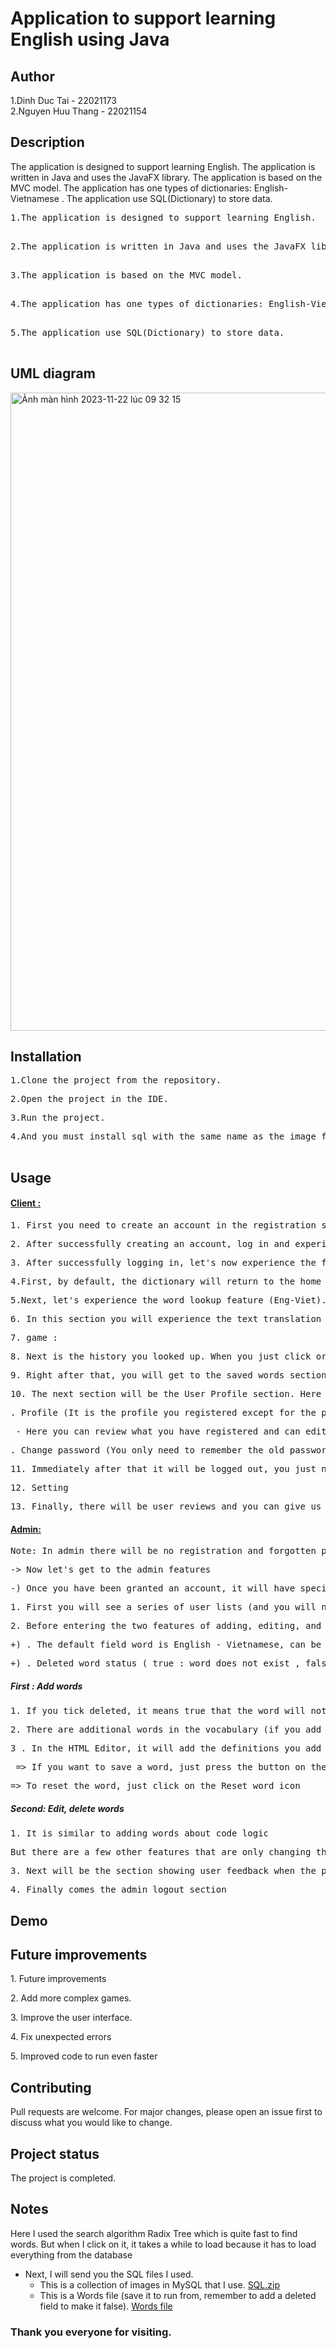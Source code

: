 <h1>  Application to support learning English using Java</h1>

<h2>Author</h2>

  1.Dinh Duc Tai - 22021173<br>
  2.Nguyen Huu Thang - 22021154<br>

<h2>Description</h2>
  The application is designed to support learning English. The application is written in Java and uses the JavaFX library. The application is based on the MVC model. The application has one        types of dictionaries: English-Vietnamese . The application use SQL(Dictionary) to store data.<br>

  <pre>1.The application is designed to support learning English.<br> </pre>
  <pre>2.The application is written in Java and uses the JavaFX library.<br> </pre>
  <pre>3.The application is based on the MVC model.<br> </pre>
  <pre>4.The application has one types of dictionaries: English-Vietnamese.<br> </pre>
  <pre>5.The application use SQL(Dictionary) to store data.<br> </pre>

<h2>UML diagram</h2>

<img width="1021" alt="Ảnh màn hình 2023-11-22 lúc 09 32 15" src="https://github.com/tai03102004/Dictionary/assets/124711101/f9a8de52-3efb-4dee-a42a-a575a317fef0"><br>

<h2>Installation</h2>

  <pre>1.Clone the project from the repository.<br></pre>
  <pre>2.Open the project in the IDE.<br></pre>
  <pre>3.Run the project.<br></pre>
  <pre>4.And you must install sql with the same name as the image file below. You add words in the Words file and if you want an account, you can register to add it. And you need to set the         Mysql name and password like the image file below, otherwise you can modify it in the DatabaseConnection class in the Model section.<br> </pre>

<h2>Usage</h2> 
   <h4><u> Client : </u></h4>
    <pre>1. First you need to create an account in the registration section.<br></pre>
    <pre>2. After successfully creating an account, log in and experience the application's features. (But there is a note when logging in that the Question and Answer sections should be related to things that are easy to remember. Because when you forget your password, there is a Forgot Password section so you can change your password based on your UserName, Question and Answer).<br></pre>
    <pre>3. After successfully logging in, let's now experience the functions of the Dictionary. (note: users should only log in on the Client side).<br></pre>
    <pre>4.First, by default, the dictionary will return to the home page first. This is a page designed to please viewers and has a few highlights such as having DarkMode and LightMode modes when bored, which also helps relieve traffic.<br></pre>
    <pre>5.Next, let's experience the word lookup feature (Eng-Viet). In this word lookup section, users will experience features such as saving words and commenting if words have any errors so that the Admin can know and promptly correct the errors. The dictionary has added the Hunspell library in java to be able to detect word errors and find words with similar formats. (users cannot leave comments blank)<br></pre>
    <pre>6. In this section you will experience the text translation feature with many options for you and many languages. You can download and experience this unique feature (including voice so you can read along).<br></pre>
    <pre>7. game :<br></pre>
    <pre>8. Next is the history you looked up. When you just click or enter in the word lookup section, the words you have looked up will appear in the history section. In this section, there is also a search for the searched word (it will filter the words to suggest which word you should choose or if not, it will return an empty ListView) or sort by criteria (in ascending alphabetical order). (or descending)<br></pre>
    <pre>9. Right after that, you will get to the saved words section. The logic is no different from History, which also has sorting and searching (When you save words in the word lookup section, just click on the star and your words will be saved here).<br></pre>
    <pre>10. The next section will be the User Profile section. Here you have 2 main items:<br></pre>
          <pre>. Profile (It is the profile you registered except for the password, Question and Answer (So you should think carefully about the Question and Answer you wrote))<br></pre>
          <pre> - Here you can review what you have registered and can edit it (except your username) if you are not satisfied or satisfied.<br></pre>
         <pre>. Change password (You only need to remember the old password to change the password<br></pre>
    <pre>11. Immediately after that it will be logged out, you just need to press immediately the application will be lost<br></pre>
    <pre>12. Setting <br></pre>
    <pre>13. Finally, there will be user reviews and you can give us 5 stars to give us more motivation to carry out other projects. When you leave a review and want to review it, you must log in again to view it (possibly due to an error I haven't been able to fix).<br></pre>

  <h4><u>Admin: </u></h4> 
    <pre>Note: In admin there will be no registration and forgotten password. Admin is a pre-designated account with only username and password<br></pre>
    <pre>-> Now let's get to the admin features<br></pre>
    <pre>-) Once you have been granted an account, it will have special privileges that only the admin has<br></pre>
      <pre>1. First you will see a series of user lists (and you will not be able to see passwords, questions and answers) and you can search for names (only userName is in the 2nd position for each user). so you can find acquaintances :))<br></pre>
      <pre>2. Before entering the two features of adding, editing, and deleting words, I will default to this:<br></pre>
        <pre>+) . The default field word is English - Vietnamese, can be added or not<br></pre>
        <pre>+) . Deleted word status ( true : word does not exist , false : word exists )<br></pre>
   <h5> First : Add words</h5>
      <pre>1. If you tick deleted, it means true that the word will not exist and vice versa<br></pre>
      <pre>2. There are additional words in the vocabulary (if you add the same, it will appear as a duplicate) but if you add the same and want to leave the status true, it's okay, it will               change the word's status.<br></pre>
      <pre>3 . In the HTML Editor, it will add the definitions you add to the word (You can add whatever makes it meaningful and interesting).<br></pre>
        <pre> => If you want to save a word, just press the button on the Save icon<br></pre>
         <pre>=> To reset the word, just click on the Reset word icon<br></pre>

   <h5> Second: Edit, delete words </h5>
      <pre>1. It is similar to adding words about code logic<br></pre>
        <pre>But there are a few other features that are only changing the Deleted Word icon on the login, which I find quite interesting because it will not delete the word from the                       database but only change the deleted status to true so that the word does not appear (meaning the word does not exist )<br></pre>

  <pre>3. Next will be the section showing user feedback when the program has errors or something wrong<br></pre>

  <pre>4. Finally comes the admin logout section<br></pre>

  <h2>Demo</h2>

  <h2>Future improvements</h2>
    <p>1. Future improvements</p>
    <p>2. Add more complex games.</p>
    <p>3. Improve the user interface.</p>
    <p>4. Fix unexpected errors</p>
    <p>5. Improved code to run even faster</p>

  <h2>Contributing</h2>
    <p>Pull requests are welcome. For major changes, please open an issue first to discuss what you would like to change.</p>

  <h2>Project status</h2>
    <p>The project is completed.</p>
    
  <h2>Notes</h2>
    <p>Here I used the search algorithm Radix Tree which is quite fast to find words. But when I click on it, it takes a while to load because it has to load everything from the database</p>
    <ul>
      <li>
          Next, I will send you the SQL files I used.
          <ul>
              <li>
                  This is a collection of images in MySQL that I use.
                  <a href="https://github.com/tai03102004/Dictionary/files/13440378/SQL.zip">SQL.zip</a>
              </li>
          </ul>
          <ul>
              <li>
                  This is a Words file (save it to run from, remember to add a deleted field to make it false).
                  <a href="https://raw.githubusercontent.com/HynDuf/dictionary/ui/src/main/resources/sql/dictionary.sql">Words file</a>
              </li>
          </ul>
      </li>
  </ul>


<h3>Thank you everyone for visiting.</h3>


    
    













      
